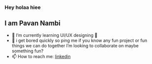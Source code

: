 ### Hey holaa hiee

## I am Pavan Nambi
- 🌱 I’m currently learning UI/UX designing 💙
- 👯 i get bored quickly so ping me if you know any fun project or fun things we can do together I’m looking to collaborate on maybe something fun?
- 📫 How to reach me: [linkedin](https://www.linkedin.com/in/pavan-nambi-789150173/)



